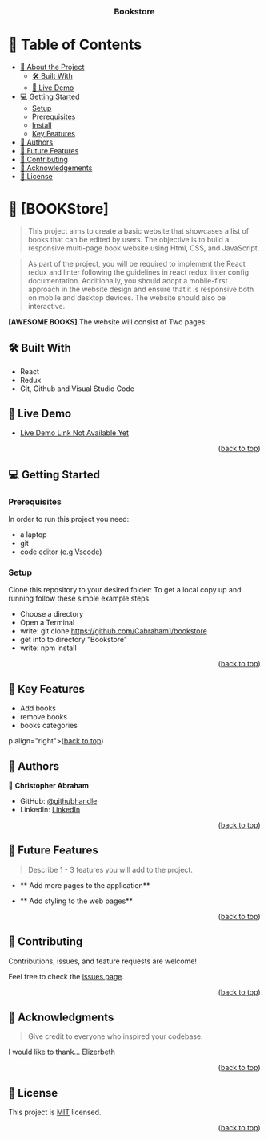 <a name="readme-top"></a>


<div align="center">

  <br/>

  <h3><b>Bookstore</b></h3>

</div>

<!-- TABLE OF CONTENTS -->

# 📗 Table of Contents

- [📖 About the Project](#about-project)
  - [🛠 Built With](#built-with)
  - [🚀 Live Demo](#live-demo)
- [💻 Getting Started](#getting-started)
  - [Setup](#setup)
  - [Prerequisites](#prerequisites)
  - [Install](#install)
  - [Key Features](#key-features)
- [👥 Authors](#authors)
- [🔭 Future Features](#future-features)
- [🤝 Contributing](#contributing)
- [🙏 Acknowledgements](#acknowledgements)
- [📝 License](#license)

<!-- PROJECT DESCRIPTION -->

# 📖 [BOOKStore] <a name="about-project"></a>

> This project aims to create a basic website that showcases a list of books that can be edited by users. The objective is to build a responsive multi-page book website using Html, CSS, and JavaScript.

> As part of the project, you will be required to implement the React redux and linter following the guidelines in react redux linter config documentation. Additionally, you should adopt a mobile-first approach in the website design and ensure that it is responsive both on mobile and desktop devices. The website should also be interactive.

**[AWESOME BOOKS]** The website will consist of Two pages:


## 🛠 Built With <a name="built-with"></a>

- React
- Redux
- Git, Github and Visual Studio Code

<!-- LIVE DEMO -->

## 🚀 Live Demo <a name="live-demo"></a>

- [Live Demo Link Not Available Yet]()

<p align="right">(<a href="#readme-top">back to top</a>)</p>

<!-- GETTING STARTED -->

## 💻 Getting Started <a name="getting-started"></a>

### Prerequisites

In order to run this project you need:
 - a laptop
 - git
 - code editor (e.g Vscode)

### Setup

Clone this repository to your desired folder:
To get a local copy up and running follow these simple example steps.

- Choose a directory
- Open a Terminal
- write: git clone https://github.com/Cabraham1/bookstore
- get into to directory "Bookstore"
- write: npm install

<p align="right">(<a href="#readme-top">back to top</a>)</p>

<!-- key features -->

## 👥 Key Features <a name="key-features"></a>

- Add books
- remove books
- books categories

p align="right">(<a href="#readme-top">back to top</a>)</p>

<!-- AUTHORS -->

## 👥 Authors <a name="authors"></a>

👤 **Christopher Abraham**

- GitHub: [@githubhandle](https://github.com/cabraham1)
- LinkedIn: [LinkedIn](https://www.linkedin.com/in/abrahamchristopher)

<p align="right">(<a href="#readme-top">back to top</a>)</p>

<!-- FUTURE FEATURES -->

## 🔭 Future Features <a name="future-features"></a>

> Describe 1 - 3 features you will add to the project.

- ** Add more pages to the application**

- ** Add styling to the web pages**


<p align="right">(<a href="#readme-top">back to top</a>)</p>

<!-- CONTRIBUTING -->

## 🤝 Contributing <a name="contributing"></a>

Contributions, issues, and feature requests are welcome!

Feel free to check the [issues page](https://github.com/Cabraham1/Bookstore/issues).

<p align="right">(<a href="#readme-top">back to top</a>)</p>

<!-- SUPPORT -->


<!-- ACKNOWLEDGEMENTS -->

## 🙏 Acknowledgments <a name="acknowledgements"></a>

> Give credit to everyone who inspired your codebase.

I would like to thank...
Elizerbeth

<p align="right">(<a href="#readme-top">back to top</a>)</p>


<!-- LICENSE -->

## 📝 License <a name="license"></a>

This project is [MIT](./MIT.md) licensed.


<p align="right">(<a href="#readme-top">back to top</a>)</p>
